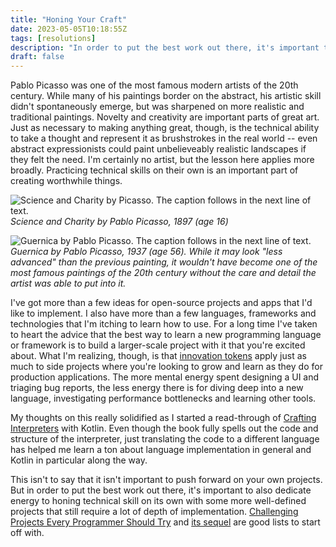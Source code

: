 ```yaml
---
title: "Honing Your Craft"
date: 2023-05-05T10:18:55Z
tags: [resolutions]
description: "In order to put the best work out there, it's important to take time to sharpen your tools."
draft: false
---
```


Pablo Picasso was one of the most famous modern artists of the 20th century. While many of his paintings border on the abstract, his artistic skill didn't spontaneously emerge, but was sharpened on more realistic and traditional paintings. Novelty and creativity are important parts of great art. Just as necessary to making anything great, though, is the technical ability to take a thought and represent it as brushstrokes in the real world -- even abstract expressionists could paint unbelieveably realistic landscapes if they felt the need. I'm certainly no artist, but the lesson here applies more broadly. Practicing technical skills on their own is an important part of creating worthwhile things.

![Science and Charity by Picasso. The caption follows in the next line of text.](/blog/images/picasso_science-and-charity.jpg)
**Science and Charity* by Pablo Picasso, 1897 (age 16)*

![Guernica by Pablo Picasso. The caption follows in the next line of text.](/blog/images/picasso_guernica.jpg)
**Guernica* by Pablo Picasso, 1937 (age 56). While it may look "less advanced" than the previous painting, it wouldn't have become one of the most famous paintings of the 20th century without the care and detail the artist was able to put into it.*

I've got more than a few ideas for open-source projects and apps that I'd like to implement. I also have more than a few languages, frameworks and technologies that I'm itching to learn how to use. For a long time I've taken to heart the advice that the best way to learn a new programming language or framework is to build a larger-scale project with it that you're excited about. What I'm realizing, though, is that [innovation tokens](https://mcfunley.com/choose-boring-technology) apply just as much to side projects where you're looking to grow and learn as they do for production applications. The more mental energy spent designing a UI and triaging bug reports, the less energy there is for diving deep into a new language, investigating performance bottlenecks and learning other tools.

My thoughts on this really solidified as I started a read-through of [Crafting Interpreters](http://craftinginterpreters.com/) with Kotlin. Even though the book fully spells out the code and structure of the interpreter, just translating the code to a different language has helped me learn a ton about language implementation in general and Kotlin in particular along the way.

This isn't to say that it isn't important to push forward on your own projects. But in order to put the best work out there, it's important to also dedicate energy to honing technical skill on its own with some more well-defined projects that still require a lot of depth of implementation. [Challenging Projects Every Programmer Should Try](https://austinhenley.com/blog/challengingprojects.html) and [its sequel](https://austinhenley.com/blog/morechallengingprojects.html) are good lists to start off with.